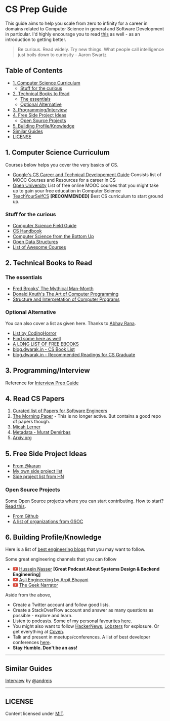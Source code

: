 # CS Prep Guide

This guide aims to help you scale from zero to infinity for a career in domains related to Computer Science in general and Software Development in particular. I'd highly encourage you to read [this](https://captnemo.in/blog/2015/10/12/get-better-at-software-development/) as well - as an introduction to getting better.

>Be curious. Read widely. Try new things. What people call intelligence just boils down to curiosity - Aaron Swartz

## Table of Contents  

- [1. Computer Science Curriculum](#1-computer-science-curriculum)
  * [Stuff for the curious](#stuff-for-the-curious)
- [2. Technical Books to Read](#2-technical-books-to-read)
  * [The essentials](#the-essentials)
  * [Optional Alternative](#optional-alternative)
- [3. Programming/Interview](#3-programming-interview)
- [4. Free Side Project Ideas](#4-free-side-project-ideas)
  * [Open Source Projects](#open-source-projects)
- [5. Building Profile/Knowledge](#5-building-profile-knowledge)
- [Similar Guides](#similar-guides)
- [LICENSE](#license)

## 1. Computer Science Curriculum

Courses below helps you cover the very basics of CS.

* [Google's CS Career and Technical Developement Guide](https://www.google.com/about/careers/students/guide-to-technical-development.html)
  Consists list of MOOC Courses and Resources for a career in CS
* [Open University](https://github.com/open-source-society/computer-science)
  List of free online MOOC courses that you might take up to gain your free education in Computer Science
* [TeachYourSelfCS](https://teachyourselfcs.com/) **[RECOMMENDED]**
  Best CS curriculum to start ground up.

### Stuff for the curious

* [Computer Science Field Guide](http://csfieldguide.org.nz/)
* [CS Handbook](http://www.thecshandbook.com/)
* [Computer Science from the Bottom Up](http://www.bottomupcs.com/)
* [Open Data Structures](http://opendatastructures.org/)
* [List of Awesome Courses](https://github.com/prakhar1989/awesome-courses)

## 2. Technical Books to Read

### The essentials

* [Fred Brooks' The Mythical Man-Month](https://www.goodreads.com/book/show/13629.The_Mythical_Man_Month)
* [Donald Knuth's The Art of Computer Programming](https://www.goodreads.com/book/show/9410434-the-art-of-computer-programming-volumes-1-4a-boxed-set)
* [Structure and Interpretation of Computer Programs](https://www.goodreads.com/book/show/43713.Structure_and_Interpretation_of_Computer_Program)

### Optional Alternative
You can also cover a list as given here. Thanks to [Abhay Rana](https://captnemo.in/).

* [List by CodingHorror](https://blog.codinghorror.com/recommended-reading-for-developers/)
* [Find some here as well](http://hackershelf.com/browse/)
* [A LONG LIST OF FREE EBOOKS](https://github.com/vhf/free-programming-books/blob/master/free-programming-books.md)
* [blog.dwarak.in - CS Book List](https://blog.dwarak.in/2018/11/24/CS-Book-List/)
* [blog.dwarak.in - Recommended Readings for CS Graduate](https://blog.dwarak.in/2020/12/13/Recommended-Readings-For-CS-Graduate/)

## 3. Programming/Interview

Reference for [Interview Prep Guide](./INTERVIEW_PREP.md)

## 4. Read CS Papers

1. [Curated list of Papers for Software Engineers](https://github.com/facundoolano/software-papers)
2. [The Morning Paper](https://blog.acolyer.org/) - This is no longer active. But contains a good repo of papers though.
3. [Micah Lerner](https://www.micahlerner.com/)
4. [Metadata - Murat Demirbas](https://muratbuffalo.blogspot.com/)
3. [Arxiv.org](https://arxiv.org/)

## 5. Free Side Project Ideas

* [From @karan](https://github.com/karan/Projects)
* [My own side project list](https://docs.google.com/document/d/1QEdIOuvvJN5LIQapNcEIXhGLUGrgfFQp585wu33I5oQ/edit?usp=sharing)
* [Side project list from HN](https://news.ycombinator.com/item?id=23290536)

### Open Source Projects

Some Open Source projects where you can start contributing. How to start? [Read this](https://blog.newrelic.com/2014/05/05/open-source_gettingstarted/).

* [From Github](https://github.com/explore)
* [A list of organizations from GSOC](https://developers.google.com/open-source/gsoc/2016/organizations)

## 6. Building Profile/Knowledge

Here is a list of [best engineering blogs](http://www.nicolabortignon.com/startup-reading-list/) that you may want to follow.

Some great engineering channels that you can follow

* ![Youtube Icon](assets/youtube.png) [Hussein Nasser](https://www.youtube.com/@hnasr) **[Great Podcast About Systems Design & Backend Engineering]**
* ![Youtube Icon](assets/youtube.png) [Asli Engineering by Arpit Bhayani](https://www.youtube.com/@AsliEngineering)
* ![Youtube Icon](assets/youtube.png) [The Geek Narrator](https://www.youtube.com/@TheGeekNarrator)

Aside from the above,

* Create a Twitter account and follow good lists.
* Create a StackOverFlow account and answer as many questions as possible - explore and learn.
* Listen to podcasts. Some of my personal favourites [here](https://blog.dwarak.in/2015/07/13/Best-Podcasts-On-Web/).
* You might also want to follow [HackerNews](https://news.ycombinator.com), [Lobsters](https://lobste.rs) for explosure. Or get everything at [Coven](http://www.coven.link).
* Talk and present in meetups/conferences. A list of best developer conferences [here](https://news.ycombinator.com/item?id=10831730).
* **Stay Humble. Don't be an ass!**

---

## Similar Guides

[Interview](https://github.com/andreis/interview) by [@andreis](https://github.com/andreis/)

---

## LICENSE

Content licensed under [MIT](https://opensource.org/licenses/MIT).
